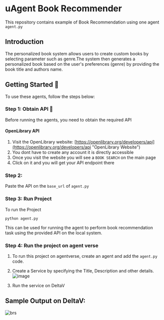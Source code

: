# uAgent Book Recommender

This repository contains example of Book Recommendation using one agent `agent.py`

## Introduction
The personalized book system allows users to create custom books by selecting parameter such as genre.The system then generates a personalized book based on the user's preferences (genre) by providing the book title and authors name.


## Getting Started 🚀
To use these agents, follow the steps below:

### Step 1: Obtain API 🔑
Before running the agents, you need to obtain the required API

#### OpenLibrary API
1. Visit the OpenLibrary website: [https://openlibrary.org/developers/api](https://openlibrary.org/developers/api "OpenLibrary Website")
2. You dont have to create any account it is directly accessible
3. Once you visit the website you will see a `BOOK SEARCH` on the main page
4. Click on it and you will get your API endpoint there

### Step 2: 
Paste the API on the `base_url` of `agent.py`

### Step 3: Run Project
To run the Project
```
python agent.py
```
This can be used for running the agent to perform book recommendation task using the provided API on the local system.

### Step 4: Run the project on agent verse
1. To run this project on agentverse, create an agent and add the `agent.py` code.

2. Create a Service by specifying the Title, Description and other details.
   ![image](https://github.com/Pixathon-Saavyas/Neurons/assets/5381124/645fcc16-a3e0-4304-925c-a2ad5f10d6c1)
   
4. Run the service on DeltaV   


## Sample Output on DeltaV:
![brs](https://github.com/Pixathon-Saavyas/Neurons/assets/5381124/8dc7f50c-ec96-4895-b263-d85940341f19)

